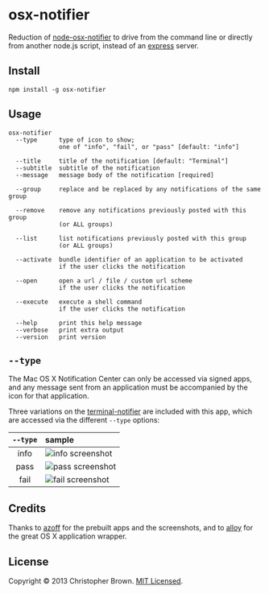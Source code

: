 # osx-notifier

Reduction of [node-osx-notifier](https://github.com/azoff/node-osx-notifier) to drive from the command line or directly from another node.js script, instead of an [express](http://expressjs.com/) server.

## Install

    npm install -g osx-notifier

## Usage

    osx-notifier
      --type      type of icon to show;
                  one of "info", "fail", or "pass" [default: "info"]

      --title     title of the notification [default: "Terminal"]
      --subtitle  subtitle of the notification
      --message   message body of the notification [required]

      --group     replace and be replaced by any notifications of the same group

      --remove    remove any notifications previously posted with this group
                  (or ALL groups)

      --list      list notifications previously posted with this group
                  (or ALL groups)

      --activate  bundle identifier of an application to be activated
                  if the user clicks the notification

      --open      open a url / file / custom url scheme
                  if the user clicks the notification

      --execute   execute a shell command
                  if the user clicks the notification

      --help      print this help message
      --verbose   print extra output
      --version   print version

## `--type`

The Mac OS X Notification Center can only be accessed via signed apps,
and any message sent from an application must be accompanied by the icon for that application.

Three variations on the [terminal-notifier](https://github.com/alloy/terminal-notifier) are included with this app,
which are accessed via the different `--type` options:

| `--type` | sample |
|:----:|:-----------|
| info | ![info screenshot](https://raw.github.com/chbrown/osx-notifier/master/doc/screenshots/info.png) |
| pass | ![pass screenshot](https://raw.github.com/chbrown/osx-notifier/master/doc/screenshots/pass.png) |
| fail | ![fail screenshot](https://raw.github.com/chbrown/osx-notifier/master/doc/screenshots/fail.png) |

## Credits

Thanks to [azoff](https://github.com/azoff/node-osx-notifier) for the prebuilt apps and the screenshots,
and to [alloy](https://github.com/alloy/terminal-notifier) for the great OS X application wrapper.

## License

Copyright © 2013 Christopher Brown. [MIT Licensed](LICENSE).
